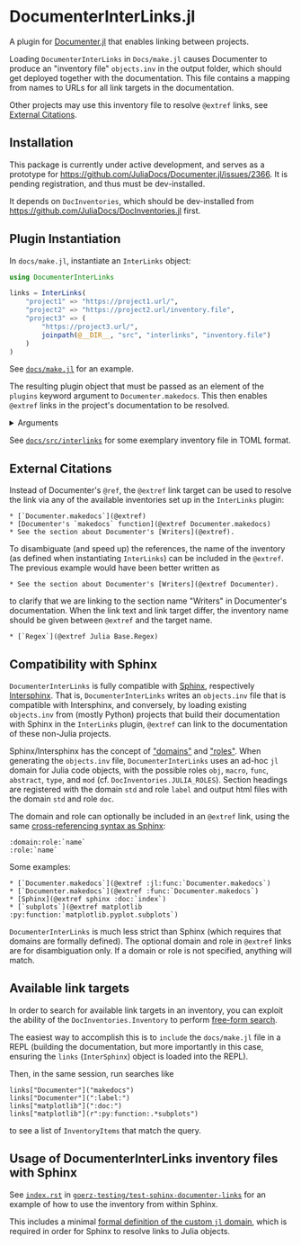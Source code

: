 # DocumenterInterLinks.jl

A plugin for [Documenter.jl](https://documenter.juliadocs.org/) that enables linking between projects.

Loading `DocumenterInterLinks` in `Docs/make.jl` causes Documenter to produce an "inventory file" `objects.inv` in the output folder, which should get deployed together with the documentation. This file contains a mapping from names to URLs for all link targets in the documentation.

Other projects may use this inventory file to resolve `@extref` links, see [External Citations](#external-citations).


## Installation

This package is currently under active development, and serves as a prototype for https://github.com/JuliaDocs/Documenter.jl/issues/2366. It is pending registration, and thus must be dev-installed.

It depends on `DocInventories`, which should be dev-installed from https://github.com/JuliaDocs/DocInventories.jl first.


## Plugin Instantiation

In `docs/make.jl`, instantiate an `InterLinks` object:

```julia
using DocumenterInterLinks

links = InterLinks(
    "project1" => "https://project1.url/",
    "project2" => "https://project2.url/inventory.file",
    "project3" => (
        "https://project3.url/",
        joinpath(@__DIR__, "src", "interlinks", "inventory.file")
    )
)
```

See [`docs/make.jl`](https://github.com/JuliaDocs/DocumenterInterLinks.jl/blob/master/docs/make.jl#L11-L27) for an example.

The resulting plugin object that must be passed as an element of the `plugins` keyword argument to `Documenter.makedocs`. This then enables `@extref` links in the project's documentation to be resolved.

<details>
<summary>Arguments</summary>

The `InterLinks` plugin receives mappings of project names to the project root URL and inventory locations. Each project names must be an alphanumerical ASCII string. For Julia projects, it should be the name of the package without the `.jl` suffix, e.g., `"Documenter"` for [Documenter.jl](https://documenter.juliadocs.org/). For Python projects, it should be the name of project's main module.

The root url / inventory location (the value of the mapping), can be given in any of the following forms:

* A single string with a URL of the inventory file, e.g.

  ```
  "sphinx" => "https://www.sphinx-doc.org/en/master/objects.inv"
  ````

  The root URL relative which all URIs inside the inventory are taken to be relative is everything up to the final slash in the inventory URL, `"https://www.sphinx-doc.org/en/master/"` in this case.

* A single string with a project root URL, for example,

  ```
  "sphinx" => "https://www.sphinx-doc.org/en/master/",
  ````

  which must end with slash. This is exactly equivalent to previous example: it assumes `"objects.inv"` (the standard [Sphinx](https://www.sphinx-doc.org/) inventory file) to be reachable directly underneath the given URL.

* A tuple of strings, where the first element is the project root URL and all
  subsequent elements are locations (URLs or local file paths) to an inventory
  file, e.g.,

  ```
  "Julia" => (
      "https://docs.julialang.org/en/v1/",
      joinpath(@__DIR__, "src", "interlinks", "Julia.toml")
  ),
  "Documenter" => (
      "https://documenter.juliadocs.org/stable/",
      "https://documenter.juliadocs.org/stable/inventory.toml.gz",
      joinpath(@__DIR__, "src", "interlinks", "Documenter.toml")
  )
  ```

  The first reachable inventory file will be used. This enables, e.g., to
  define a local inventory file as a fallback in case the online inventory file
  location is unreachable, as in the last example.

* A `DocInventories.Inventory` instance.

</details>

See [`docs/src/interlinks`](https://github.com/JuliaDocs/DocumenterInterLinks.jl/tree/master/docs/src/interlinks) for some exemplary inventory file in TOML format.

## External Citations

Instead of Documenter's `@ref`, the `@extref` link target can be used to resolve the link via any of the available inventories set up in the `InterLinks` plugin:

```
* [`Documenter.makedocs`](@extref)
* [Documenter's `makedocs` function](@extref Documenter.makedocs)
* See the section about Documenter's [Writers](@extref).
```

To disambiguate (and speed up) the references, the name of the inventory (as defined when instantiating `InterLinks`) can be included in the `@extref`. The previous example would have been better written as

```
* See the section about Documenter's [Writers](@extref Documenter).
```

to clarify that we are linking to the section name "Writers" in Documenter's documentation. When the link text and link target differ, the inventory name should be given between `@extref` and the target name.


```
* [`Regex`](@extref Julia Base.Regex)
```


## Compatibility with Sphinx

`DocumenterInterLinks` is fully compatible with [Sphinx](https://www.sphinx-doc.org/en/master/), respectively [Intersphinx](https://www.sphinx-doc.org/en/master/usage/quickstart.html#intersphinx). That is, `DocumenterInterLinks` writes an `objects.inv` file that is compatible with Intersphinx, and conversely, by loading existing `objects.inv` from (mostly Python) projects that build their documentation with Sphinx in the `InterLinks` plugin, `@extref` can link to the documentation of these non-Julia projects.

Sphinx/Intersphinx has the concept of ["domains"](https://www.sphinx-doc.org/en/master/glossary.html#term-domain) and ["roles"](https://www.sphinx-doc.org/en/master/glossary.html#term-role). When generating the `objects.inv` file, `DocumenterInterLinks` uses an ad-hoc `jl` domain for Julia code objects, with the possible roles `obj`, `macro`, `func`, `abstract`, `type`, and `mod` (cf. `DocInventories.JULIA_ROLES`). Section headings are registered with the domain `std` and role `label`  and output html files with the domain `std` and role `doc`.

The domain and role can optionally be included in an `@extref` link, using the same [cross-referencing syntax as Sphinx](https://www.sphinx-doc.org/en/master/usage/referencing.html#cross-referencing-syntax):

```
:domain:role:`name`
:role:`name`
```

Some examples:

```
* [`Documenter.makedocs`](@extref :jl:func:`Documenter.makedocs`)
* [`Documenter.makedocs`](@extref :func:`Documenter.makedocs`)
* [Sphinx](@extref sphinx :doc:`index`)
* [`subplots`](@extref matplotlib :py:function:`matplotlib.pyplot.subplots`)
```

`DocumenterInterLinks` is much less strict than Sphinx (which requires that domains are formally defined). The optional domain and role in `@extref` links are for disambiguation only. If a domain or role is not specified, anything will match.


## Available link targets

In order to search for available link targets in an inventory, you can exploit the ability of the `DocInventories.Inventory` to perform [free-form search](https://github.com/JuliaDocs/DocInventories.jl/blob/e053c30938b5ff85dfbe04acb49d280d12ba17cf/src/inventory.jl#L112-L127).

The easiest way to accomplish this is to `include` the `docs/make.jl` file in a REPL (building the documentation, but more importantly in this case, ensuring the `links` (`InterSphinx`) object is loaded into the REPL).

Then, in the same session, run searches like

```
links["Documenter"]("makedocs")
links["Documenter"](":label:")
links["matplotlib"](":doc:")
links["matplotlib"](r":py:function:.*subplots")
```

to see a list of `InventoryItems` that match the query.


## Usage of DocumenterInterLinks inventory files with Sphinx

See [`index.rst`](https://raw.githubusercontent.com/goerz-testing/test-sphinx-to-documenter-links/master/docs/source/index.rst) in [`goerz-testing/test-sphinx-documenter-links`](https://github.com/goerz-testing/test-sphinx-to-documenter-links) for an example of how to use the inventory from within Sphinx.

This includes a minimal [formal definition of the custom `jl` domain](https://github.com/goerz-testing/test-sphinx-to-documenter-links/blob/master/docs/source/_extensions/julia_domain.py), which is required in order for Sphinx to resolve links to Julia objects.
